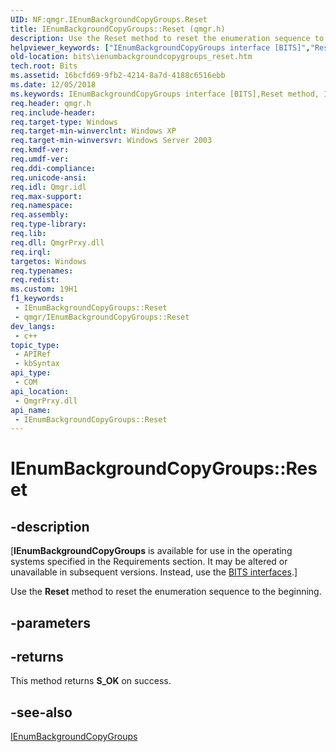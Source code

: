 ```yaml
---
UID: NF:qmgr.IEnumBackgroundCopyGroups.Reset
title: IEnumBackgroundCopyGroups::Reset (qmgr.h)
description: Use the Reset method to reset the enumeration sequence to the beginning.
helpviewer_keywords: ["IEnumBackgroundCopyGroups interface [BITS]","Reset method","IEnumBackgroundCopyGroups.Reset","IEnumBackgroundCopyGroups::Reset","Reset","Reset method [BITS]","Reset method [BITS]","IEnumBackgroundCopyGroups interface","bits.ienumbackgroundcopygroups_reset","qmgr/IEnumBackgroundCopyGroups::Reset"]
old-location: bits\ienumbackgroundcopygroups_reset.htm
tech.root: Bits
ms.assetid: 16bcfd69-9fb2-4214-8a7d-4188c6516ebb
ms.date: 12/05/2018
ms.keywords: IEnumBackgroundCopyGroups interface [BITS],Reset method, IEnumBackgroundCopyGroups.Reset, IEnumBackgroundCopyGroups::Reset, Reset, Reset method [BITS], Reset method [BITS],IEnumBackgroundCopyGroups interface, bits.ienumbackgroundcopygroups_reset, qmgr/IEnumBackgroundCopyGroups::Reset
req.header: qmgr.h
req.include-header: 
req.target-type: Windows
req.target-min-winverclnt: Windows XP
req.target-min-winversvr: Windows Server 2003
req.kmdf-ver: 
req.umdf-ver: 
req.ddi-compliance: 
req.unicode-ansi: 
req.idl: Qmgr.idl
req.max-support: 
req.namespace: 
req.assembly: 
req.type-library: 
req.lib: 
req.dll: QmgrPrxy.dll
req.irql: 
targetos: Windows
req.typenames: 
req.redist: 
ms.custom: 19H1
f1_keywords:
 - IEnumBackgroundCopyGroups::Reset
 - qmgr/IEnumBackgroundCopyGroups::Reset
dev_langs:
 - c++
topic_type:
 - APIRef
 - kbSyntax
api_type:
 - COM
api_location:
 - QmgrPrxy.dll
api_name:
 - IEnumBackgroundCopyGroups::Reset
---
```


# IEnumBackgroundCopyGroups::Reset


## -description

<p class="CCE_Message">[<b>IEnumBackgroundCopyGroups</b> is available for use in the operating systems specified in the Requirements section.  It may be altered or unavailable in subsequent versions. Instead, use the <a href="/windows/desktop/Bits/bits-interfaces">BITS interfaces</a>.]

Use the <b>Reset</b> method to reset the enumeration sequence to the beginning.

## -parameters

## -returns

This method returns <b>S_OK</b> on success.

## -see-also

<a href="/windows/desktop/api/qmgr/nn-qmgr-ienumbackgroundcopygroups">IEnumBackgroundCopyGroups</a>

